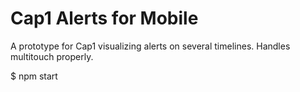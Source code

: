 # Cap1 Alerts for Mobile

A prototype for Cap1 visualizing alerts on several timelines. Handles multitouch properly.

$ npm start